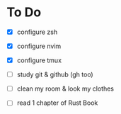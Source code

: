 # To Do

- [x] configure zsh
- [x] configure nvim
- [x] configure tmux

- [ ] study git & github (gh too)
- [ ] clean my room & look my clothes
- [ ] read 1 chapter of Rust Book
